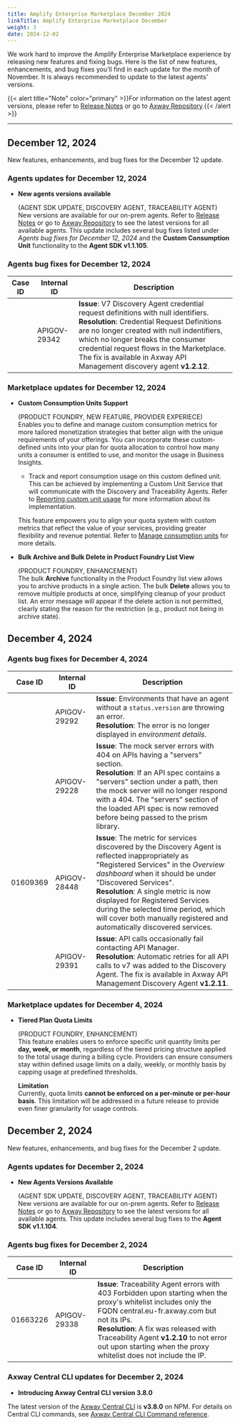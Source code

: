 ```yaml
---
title: Amplify Enterprise Marketplace December 2024
linkTitle: Amplify Enterprise Marketplace December
weight: 3
date: 2024-12-02
---
```

We work hard to improve the Amplify Enterprise Marketplace experience by releasing new features and fixing bugs. Here is the list of new features, enhancements, and bug fixes you’ll find in each update for the month of November. It is always recommended to update to the latest agents' versions.

{{< alert title="Note" color="primary" >}}For information on the latest agent versions, please refer to [Release Notes](/docs/amplify_relnotes) or go to [Axway Repository](https://repository.axway.com/catalog?q=agents).{{< /alert >}}

---

## December 12, 2024

New features, enhancements, and bug fixes for the December 12 update.

### Agents updates for December 12, 2024

* **New agents versions available**

  (AGENT SDK UPDATE, DISCOVERY AGENT, TRACEABILITY AGENT)<br />
  New versions are available for our on-prem agents. Refer to [Release Notes](/docs/amplify_relnotes) or go to [Axway Repository](https://repository.axway.com/catalog?q=agents) to see the latest versions for all available agents. This update includes several bug fixes listed under *Agents bug fixes for December 12, 2024*  and the **Custom Consumption Unit** functionality to the **Agent SDK v1.1.105**.

### Agents bug fixes for December 12, 2024

| Case ID | Internal ID | Description |
|-------------|--------------|---------------------------------------------------|
|  | APIGOV-29342 | **Issue**: V7 Discovery Agent credential request definitions with null identifiers.<br/>**Resolution**: Credential Request Definitions are no longer created with null indentifiers, which no longer breaks the consumer credential request flows in the Marketplace. The fix is available in Axway API Management discovery agent **v1.2.12**. |

### Marketplace updates for December 12, 2024

* **Custom Consumption Units Support**

  (PRODUCT FOUNDRY, NEW FEATURE, PROVIDER EXPERIECE)<br />
Enables you to define and manage custom consumption metrics for more tailored monetization strategies that better align with the unique requirements of your offerings. You can incorporate these custom-defined units into your plan for quota allocation to control how many units a consumer is entitled to use, and monitor the usage in Business Insights.<br />

   * Track and report consumption usage on this custom defined unit. This can be achieved by implementing a Custom Unit Service that will communicate with the Discovery and Traceability Agents. Refer to [Reporting custom unit usage](/docs/connect_manage_environ/connected_agent_common_reference/custom-unit-metrics) for more information about its implementation.

  This feature empowers you to align your quota system with custom metrics that reflect the value of your services, providing greater flexibility and revenue potential. Refer to [Manage consumption units](/docs/manage_product_foundry/manage_consumption_units) for more details.
  
* **Bulk Archive and Bulk Delete in Product Foundry List View**

  (PRODUCT FOUNDRY, ENHANCEMENT)<br />
  The bulk **Archive** functionality in the Product Foundry list view allows you to archive products in a single action.
  The bulk **Delete** allows you to remove multiple products at once, simplifying cleanup of your product list. An error message will appear if the delete action is not permitted, clearly stating the reason for the restriction (e.g., product not being in archive state).
  
## December 4, 2024

### Agents bug fixes for December 4, 2024

| Case ID | Internal ID | Description |
|-------------|--------------|---------------------------------------------------|
|  | APIGOV-29292 | **Issue**: Environments that have an agent without a `status.version` are throwing an error.<br/>**Resolution**: The error is no longer displayed in *environment details*. |
|  | APIGOV-29228 | **Issue**: The mock server errors with 404 on APIs having a "servers" section.<br/>**Resolution**: If an API spec contains a "servers" section under a path, then the mock server will no longer respond with a 404. The "servers" section of the loaded API spec is now removed before being passed to the prism library.|
| 01609369 | APIGOV-28448 | **Issue**: The metric for services discovered by the Discovery Agent is reflected inappropriately as "Registered Services" in the *Overview dashboard* when it should be under "Discovered Services".<br/>**Resolution**: A single metric is now displayed for Registered Services during the selected time period, which will cover both manually registered and automatically discovered services.|
|  | APIGOV-29391 | **Issue**: API calls occasionally fail contacting API Manager.<br/>**Resolution**: Automatic retries for all API calls to v7 was added to the Discovery Agent. The fix is available in Axway API Management Discovery Agent **v1.2.11**. |

### Marketplace updates for December 4, 2024

* **Tiered Plan Quota Limits**

  (PRODUCT FOUNDRY, ENHANCEMENT)<br />
  This feature enables users to enforce specific unit quantity limits per **day, week, or month**, regardless of the tiered pricing structure applied to the total usage during a billing cycle. Providers can ensure consumers stay within defined usage limits on a daily, weekly, or monthly basis by capping usage at predefined thresholds.
  
  **Limitation**<br />
  Currently, quota limits **cannot be enforced on a per-minute or per-hour basis**. This limitation will be addressed in a future release to provide even finer granularity for usage controls.

## December 2, 2024

New features, enhancements, and bug fixes for the December 2 update.

### Agents updates for December 2, 2024

* **New Agents Versions Available**

  (AGENT SDK UPDATE, DISCOVERY AGENT, TRACEABILITY AGENT)<br />
  New versions are available for our on-prem agents. Refer to [Release Notes](/docs/amplify_relnotes) or go to [Axway Repository](https://repository.axway.com/catalog?q=agents) to see the latest versions for all available agents. This update includes several bug fixes to the **Agent SDK v1.1.104**.

### Agents bug fixes for December 2, 2024

| Case ID | Internal ID | Description |
|-------------|--------------|---------------------------------------------------|
| 01663226 | APIGOV-29338 | **Issue**: Traceability Agent errors with 403 Forbidden upon starting when the proxy's whitelist includes only the FQDN central.eu-fr.axway.com but not its IPs.<br/>**Resolution**: A fix was released with Traceability Agent **v1.2.10** to not error out upon starting when the proxy whitelist does not include the IP. |

### Axway Central CLI updates for December 2, 2024

* **Introducing Axway Central CLI version 3.8.0**
  
The latest version of the [Axway Central CLI](https://www.npmjs.com/package/@axway/axway-central-cli/v/3.8.0) is **v3.8.0** on NPM. For details on Central CLI commands, see [Axway Central CLI Command reference](/docs/integrate_with_central/cli_central/cli_command_reference).
